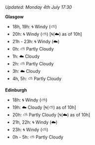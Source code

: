 *Updated: Monday 4th July 17:30*

**Glasgow**

* 18h, 19h: :cyclone: Windy (:partly_sunny:)
* 20h: :cyclone: Windy (:partly_sunny:) [:cyclone:(:cloud:) as of 10h]
* 21h - 23h: :cyclone: Windy (:cloud:)
* 0h: :partly_sunny: Partly Cloudy
* 1h: :cloud: Cloudy
* 2h: :partly_sunny: Partly Cloudy
* 3h: :cloud: Cloudy
* 4h, 5h: :partly_sunny: Partly Cloudy

**Edinburgh**

* 18h: :cyclone: Windy (:partly_sunny:)
* 19h: :cloud: Cloudy [:cyclone:(:partly_sunny:) as of 10h]
* 20h: :partly_sunny: Partly Cloudy [:cyclone:(:cloud:) as of 10h]
* 21h, 22h: :cyclone: Windy (:cloud:)
* 23h: :cyclone: Windy (:partly_sunny:)
* 0h - 5h: :partly_sunny: Partly Cloudy
